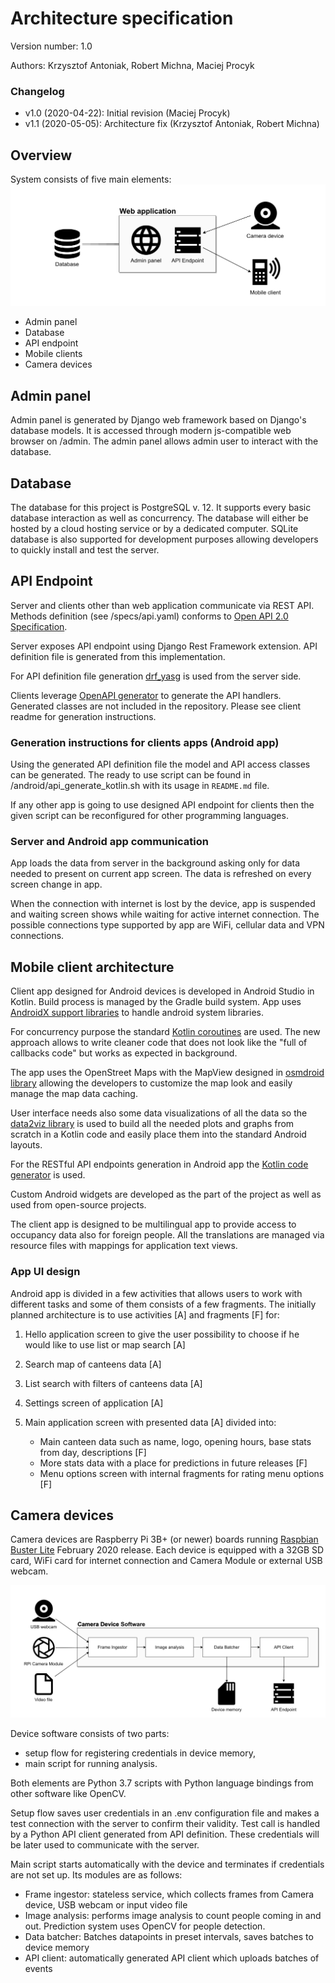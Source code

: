 # Architecture specification

Version number: 1.0

Authors: Krzysztof Antoniak, Robert Michna, Maciej Procyk

### Changelog

* v1.0 (2020-04-22): Initial revision (Maciej Procyk)
* v1.1 (2020-05-05): Architecture fix (Krzysztof Antoniak, Robert Michna)

## Overview

System consists of five main elements:
![System overview](architecture/system-overview.png)

* Admin panel
* Database
* API endpoint
* Mobile clients
* Camera devices

## Admin panel

Admin panel is generated by Django web framework based on Django's database models. It is accessed through modern js-compatible web browser on /admin. The admin panel allows admin user to interact with the database.

## Database

The database for this project is PostgreSQL v. 12. It supports every basic database interaction as well as concurrency.
The database will either be hosted by a cloud hosting service or by a dedicated computer.
SQLite database is also supported for development purposes allowing developers to quickly install and test the server.

## API Endpoint

Server and clients other than web application communicate via REST API. Methods definition (see /specs/api.yaml) conforms to [Open API 2.0 Specification](http://spec.openapis.org/oas/v2.0).

Server exposes API endpoint using Django Rest Framework extension. API definition file is generated from this implementation.

For API definition file generation [drf_yasg](https://drf-yasg.readthedocs.io/en/stable/readme.html) is used from the server side.

Clients leverage [OpenAPI generator](https://github.com/OpenAPITools/openapi-generator) to generate the API handlers. Generated classes are not included in the repository. Please see client readme for generation instructions.

### Generation instructions for clients apps (Android app)

Using the generated API definition file the model and API access classes can be generated. The ready to use script can be found in /android/api_generate_kotlin.sh with its usage in `README.md` file.

If any other app is going to use designed API endpoint for clients then the given script can be reconfigured for other programming languages.

### Server and Android app communication

App loads the data from server in the background asking only for data needed to present on current app screen. The data is refreshed on every screen change in app.

When the connection with internet is lost by the device, app is suspended and waiting screen shows while waiting for active internet connection. The possible connections type supported by app are WiFi, cellular data and VPN connections.

## Mobile client architecture

Client app designed for Android devices is developed in Android Studio in Kotlin. Build process is managed by the Gradle build system. App uses [AndroidX support libraries](https://developer.android.com/jetpack/androidx) to handle android system libraries.

For concurrency purpose the standard [Kotlin coroutines](https://kotlinlang.org/docs/reference/coroutines/coroutines-guide.html) are used. The new approach allows to write cleaner code that does not look like the "full of callbacks code" but works as expected in background.

The app uses the OpenStreet Maps with the MapView designed in [osmdroid library](https://github.com/osmdroid/osmdroid) allowing the developers to customize the map look and easily manage the map data caching.

User interface needs also some data visualizations of all the data so the [data2viz library](https://github.com/data2viz/data2viz) is used to build all the needed plots and graphs from scratch in a Kotlin code and easily place them into the standard Android layouts.

For the RESTful API endpoints generation in Android app the [Kotlin code generator](https://github.com/OpenAPITools/openapi-generator/blob/master/docs/generators/kotlin.md) is used.

Custom Android widgets are developed as the part of the project as well as used from open-source projects. 

The client app is designed to be multilingual app  to provide access to occupancy data also for foreign people. All the translations are managed via resource files with mappings for application text views.

### App UI design

Android app is divided in a few activities that allows users to work with different tasks and some of them consists of a few fragments. The initially planned architecture is to use activities [A] and fragments [F] for:
1. Hello application screen to give the user possibility to choose if he would like to use list or map search [A]
2. Search map of canteens data [A]
3. List search with filters of canteens data [A]
4. Settings screen of application [A]
5. Main application screen with presented data [A] divided into:

    * Main canteen data such as name, logo, opening hours, base stats from day, descriptions [F]
    * More stats data with a place for predictions in future releases [F]
    * Menu options screen with internal fragments for rating menu options [F]


## Camera devices

Camera devices are Raspberry Pi 3B+ (or newer) boards running [Raspbian Buster Lite](https://www.raspberrypi.org/downloads/raspbian/) February 2020 release. Each device is equipped with a 32GB SD card, WiFi card for internet connection and Camera Module or external USB webcam.

![Camera Device Software](architecture/camera-devices.png)

Device software consists of two parts:

* setup flow for registering credentials in device memory,
* main script for running analysis.

Both elements are Python 3.7 scripts with Python language bindings from other software like OpenCV.

Setup flow saves user credentials in an .env configuration file and makes a test connection with the server to confirm their validity. Test call is handled by a Python API client generated from API definition. These credentials will be later used to communicate with the server.

Main script starts automatically with the device and terminates if credentials are not set up. Its modules are as follows:

* Frame ingestor: stateless service, which collects frames from Camera device, USB webcam or input video file
* Image analysis: performs image analysis to count people coming in and out. Prediction system uses OpenCV for people detection.
* Data batcher: Batches datapoints in preset intervals, saves batches to device memory
* API client: automatically generated API client which uploads batches of events
